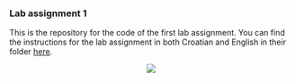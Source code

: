### Lab assignment 1

This is the repository for the code of the first lab assignment. You can find the instructions for the lab assignment in both Croatian and English in their folder [here](lab1/instructions/).

<div style="text-align:center"><img src ="https://github.com/mttk/AIclass/blob/master/lab1/misc/DFS_example.png" /></div>
